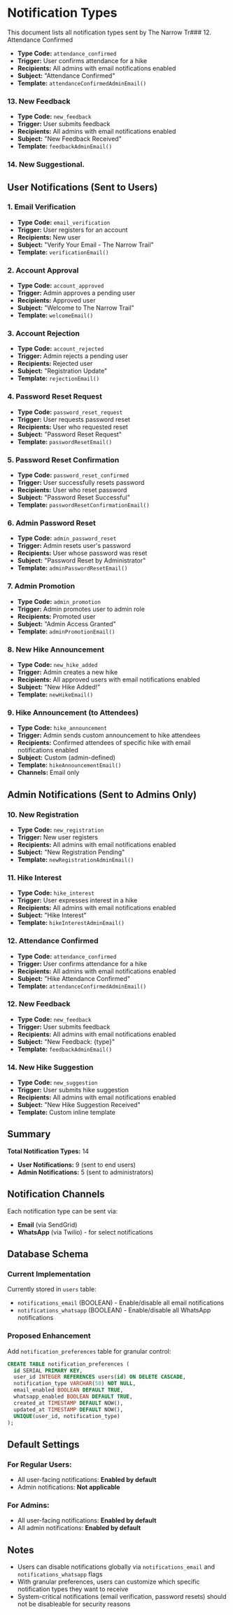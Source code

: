 # Notification Types

This document lists all notification types sent by The Narrow Tr### 12. Attendance Confirmed
- **Type Code:** `attendance_confirmed`
- **Trigger:** User confirms attendance for a hike
- **Recipients:** All admins with email notifications enabled
- **Subject:** "Attendance Confirmed"
- **Template:** `attendanceConfirmedAdminEmail()`

### 13. New Feedback
- **Type Code:** `new_feedback`
- **Trigger:** User submits feedback
- **Recipients:** All admins with email notifications enabled
- **Subject:** "New Feedback Received"
- **Template:** `feedbackAdminEmail()`

### 14. New Suggestional.

## User Notifications (Sent to Users)

### 1. Email Verification
- **Type Code:** `email_verification`
- **Trigger:** User registers for an account
- **Recipients:** New user
- **Subject:** "Verify Your Email - The Narrow Trail"
- **Template:** `verificationEmail()`

### 2. Account Approval
- **Type Code:** `account_approved`
- **Trigger:** Admin approves a pending user
- **Recipients:** Approved user
- **Subject:** "Welcome to The Narrow Trail"
- **Template:** `welcomeEmail()`

### 3. Account Rejection
- **Type Code:** `account_rejected`
- **Trigger:** Admin rejects a pending user
- **Recipients:** Rejected user
- **Subject:** "Registration Update"
- **Template:** `rejectionEmail()`

### 4. Password Reset Request
- **Type Code:** `password_reset_request`
- **Trigger:** User requests password reset
- **Recipients:** User who requested reset
- **Subject:** "Password Reset Request"
- **Template:** `passwordResetEmail()`

### 5. Password Reset Confirmation
- **Type Code:** `password_reset_confirmed`
- **Trigger:** User successfully resets password
- **Recipients:** User who reset password
- **Subject:** "Password Reset Successful"
- **Template:** `passwordResetConfirmationEmail()`

### 6. Admin Password Reset
- **Type Code:** `admin_password_reset`
- **Trigger:** Admin resets user's password
- **Recipients:** User whose password was reset
- **Subject:** "Password Reset by Administrator"
- **Template:** `adminPasswordResetEmail()`

### 7. Admin Promotion
- **Type Code:** `admin_promotion`
- **Trigger:** Admin promotes user to admin role
- **Recipients:** Promoted user
- **Subject:** "Admin Access Granted"
- **Template:** `adminPromotionEmail()`

### 8. New Hike Announcement
- **Type Code:** `new_hike_added`
- **Trigger:** Admin creates a new hike
- **Recipients:** All approved users with email notifications enabled
- **Subject:** "New Hike Added!"
- **Template:** `newHikeEmail()`

### 9. Hike Announcement (to Attendees)
- **Type Code:** `hike_announcement`
- **Trigger:** Admin sends custom announcement to hike attendees
- **Recipients:** Confirmed attendees of specific hike with email notifications enabled
- **Subject:** Custom (admin-defined)
- **Template:** `hikeAnnouncementEmail()`
- **Channels:** Email only

## Admin Notifications (Sent to Admins Only)

### 10. New Registration
- **Type Code:** `new_registration`
- **Trigger:** New user registers
- **Recipients:** All admins with email notifications enabled
- **Subject:** "New Registration Pending"
- **Template:** `newRegistrationAdminEmail()`

### 11. Hike Interest
- **Type Code:** `hike_interest`
- **Trigger:** User expresses interest in a hike
- **Recipients:** All admins with email notifications enabled
- **Subject:** "Hike Interest"
- **Template:** `hikeInterestAdminEmail()`

### 12. Attendance Confirmed
- **Type Code:** `attendance_confirmed`
- **Trigger:** User confirms attendance for a hike
- **Recipients:** All admins with email notifications enabled
- **Subject:** "Hike Attendance Confirmed"
- **Template:** `attendanceConfirmedAdminEmail()`

### 12. New Feedback
- **Type Code:** `new_feedback`
- **Trigger:** User submits feedback
- **Recipients:** All admins with email notifications enabled
- **Subject:** "New Feedback: {type}"
- **Template:** `feedbackAdminEmail()`

### 14. New Hike Suggestion
- **Type Code:** `new_suggestion`
- **Trigger:** User submits hike suggestion
- **Recipients:** All admins with email notifications enabled
- **Subject:** "New Hike Suggestion Received"
- **Template:** Custom inline template

## Summary

**Total Notification Types:** 14
- **User Notifications:** 9 (sent to end users)
- **Admin Notifications:** 5 (sent to administrators)

## Notification Channels

Each notification type can be sent via:
- **Email** (via SendGrid)
- **WhatsApp** (via Twilio) - for select notifications

## Database Schema

### Current Implementation
Currently stored in `users` table:
- `notifications_email` (BOOLEAN) - Enable/disable all email notifications
- `notifications_whatsapp` (BOOLEAN) - Enable/disable all WhatsApp notifications

### Proposed Enhancement
Add `notification_preferences` table for granular control:
```sql
CREATE TABLE notification_preferences (
  id SERIAL PRIMARY KEY,
  user_id INTEGER REFERENCES users(id) ON DELETE CASCADE,
  notification_type VARCHAR(50) NOT NULL,
  email_enabled BOOLEAN DEFAULT TRUE,
  whatsapp_enabled BOOLEAN DEFAULT TRUE,
  created_at TIMESTAMP DEFAULT NOW(),
  updated_at TIMESTAMP DEFAULT NOW(),
  UNIQUE(user_id, notification_type)
);
```

## Default Settings

### For Regular Users:
- All user-facing notifications: **Enabled by default**
- Admin notifications: **Not applicable**

### For Admins:
- All user-facing notifications: **Enabled by default**
- All admin notifications: **Enabled by default**

## Notes

- Users can disable notifications globally via `notifications_email` and `notifications_whatsapp` flags
- With granular preferences, users can customize which specific notification types they want to receive
- System-critical notifications (email verification, password resets) should not be disableable for security reasons
